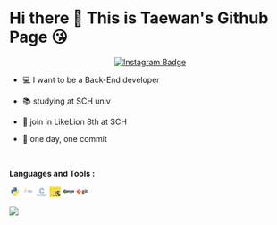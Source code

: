 # Hi there 👀 This is Taewan's Github Page 😘

 <div align=center>
	
[![Instagram Badge](https://img.shields.io/badge/Instagram-ff69b4?style=flat-square&logo=instagram&logoColor=white&link=https://www.instagram.com/_txxwxn/)](https://www.instagram.com/_txxwxn/)
	
  </div>


	
- 💻  I want to be a Back-End developer

- 📚  studying at SCH univ

- 🦁  join in LikeLion 8th at SCH

- 🙏  one day, one commit

<br>

**Languages and Tools :**

<code><img height="20" src="https://raw.githubusercontent.com/github/explore/80688e429a7d4ef2fca1e82350fe8e3517d3494d/topics/python/python.png"></code>
<code><img height="20" src="https://raw.githubusercontent.com/github/explore/80688e429a7d4ef2fca1e82350fe8e3517d3494d/topics/java/java.png"></code>
<code><img height="20" src="https://raw.githubusercontent.com/github/explore/80688e429a7d4ef2fca1e82350fe8e3517d3494d/topics/c/c.png"></code>
<code><img height="20" src="https://raw.githubusercontent.com/github/explore/80688e429a7d4ef2fca1e82350fe8e3517d3494d/topics/javascript/javascript.png"></code>
<code><img height="20" src="https://raw.githubusercontent.com/github/explore/80688e429a7d4ef2fca1e82350fe8e3517d3494d/topics/django/django.png"></code>
<code><img height="20" src="https://raw.githubusercontent.com/github/explore/80688e429a7d4ef2fca1e82350fe8e3517d3494d/topics/git/git.png"></code>


<img align="left" src="https://github-readme-stats.wwan13.vercel.app/api?username=wwan13&theme=vue&show_icons=true&hide_border=true" />


